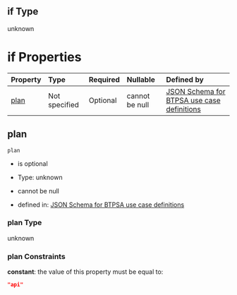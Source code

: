 ## if Type

unknown

# if Properties

| Property      | Type          | Required | Nullable       | Defined by                                                                                                                                                                                                                                    |
| :------------ | :------------ | :------- | :------------- | :-------------------------------------------------------------------------------------------------------------------------------------------------------------------------------------------------------------------------------------------- |
| [plan](#plan) | Not specified | Optional | cannot be null | [JSON Schema for BTPSA use case definitions](btpsa-usecase-properties-services-items-allof-1-then-allof-110-then-allof-0-if-properties-plan.md "undefined#/properties/services/items/allOf/1/then/allOf/110/then/allOf/0/if/properties/plan") |

## plan



`plan`

*   is optional

*   Type: unknown

*   cannot be null

*   defined in: [JSON Schema for BTPSA use case definitions](btpsa-usecase-properties-services-items-allof-1-then-allof-110-then-allof-0-if-properties-plan.md "undefined#/properties/services/items/allOf/1/then/allOf/110/then/allOf/0/if/properties/plan")

### plan Type

unknown

### plan Constraints

**constant**: the value of this property must be equal to:

```json
"api"
```
